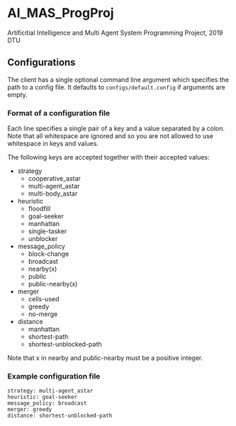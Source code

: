 # AI_MAS_ProgProj
Artificitial Intelligence and Multi Agent System Programming Project, 2019 DTU

## Configurations
The client has a single optional command line argument which specifies the path to a config file. It defaults to `configs/default.config` if arguments are empty.

### Format of a configuration file
Each line specifies a single pair of a key and a value separated by a colon. Note that all whitespace are ignored and so you are not allowed to use whitespace in keys and values.

The following keys are accepted together with their accepted values:

* strategy
    - cooperative_astar
    - multi-agent_astar
    - multi-body_astar
* heuristic
    - floodfill
    - goal-seeker
    - manhattan
    - single-tasker
    - unblocker
* message_policy
    - block-change
    - broadcast
    - nearby(x)
    - public
    - public-nearby(x)
* merger
    - cells-used
    - greedy
    - no-merge
* distance
    - manhattan
    - shortest-path
    - shortest-unblocked-path

Note that x in nearby and public-nearby must be a positive integer.

### Example configuration file
```
strategy: multi-agent_astar
heuristic: goal-seeker
message_policy: broadcast
merger: greedy
distance: shortest-unblocked-path
```
